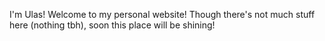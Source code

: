 I'm Ulas! Welcome to my personal website! Though there's not much stuff here (nothing tbh), soon this place will be shining!
